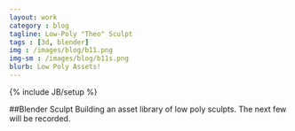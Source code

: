 ```yaml
---
layout: work
category : blog
tagline: Low-Poly "Theo" Sculpt
tags : [3d, blender]
img : /images/blog/b11.png
img-sm : /images/blog/b11s.png
blurb: Low Poly Assets!
---
```


{% include JB/setup %}

##Blender Sculpt
Building an asset library of low poly sculpts.  The next few will be recorded.

